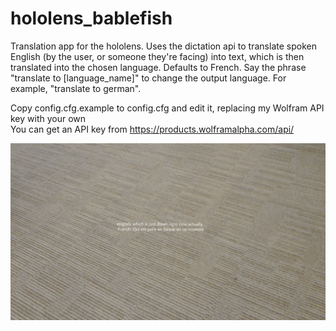 # hololens_bablefish
Translation app for the hololens. Uses the dictation api to translate spoken English (by the user, or someone they're facing) into text, which is then translated into the chosen language. Defaults to French. Say the phrase "translate to [language_name]" to change the output language. For example, "translate to german".

Copy config.cfg.example to config.cfg and edit it, replacing my Wolfram API key with your own  
You can get an API key from https://products.wolframalpha.com/api/  

![Screenshot](20170517_161634_HoloLens.jpg)
